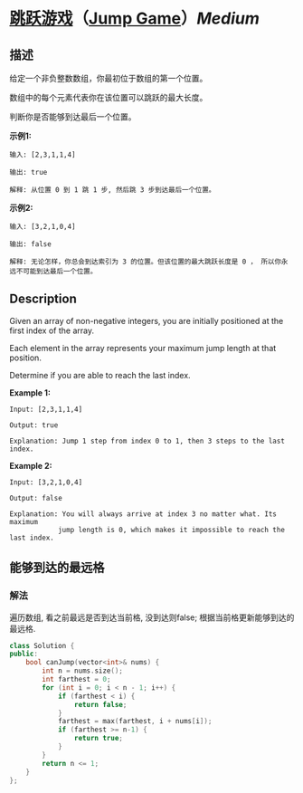 # [跳跃游戏](https://leetcode-cn.com/problems/jump-game)（[Jump Game](https://leetcode.com/problems/jump-game)）*Medium*
## 描述
给定一个非负整数数组，你最初位于数组的第一个位置。

数组中的每个元素代表你在该位置可以跳跃的最大长度。

判断你是否能够到达最后一个位置。

**示例1:**
```
输入: [2,3,1,1,4]

输出: true

解释: 从位置 0 到 1 跳 1 步, 然后跳 3 步到达最后一个位置。
```


**示例2:**
```
输入: [3,2,1,0,4]

输出: false

解释: 无论怎样，你总会到达索引为 3 的位置。但该位置的最大跳跃长度是 0 ， 所以你永远不可能到达最后一个位置。
```

## Description
Given an array of non-negative integers, you are initially positioned at the first index of the array.

Each element in the array represents your maximum jump length at that position.

Determine if you are able to reach the last index.

**Example 1:**
```
Input: [2,3,1,1,4]

Output: true

Explanation: Jump 1 step from index 0 to 1, then 3 steps to the last index.

```

**Example 2:**
```
Input: [3,2,1,0,4]

Output: false

Explanation: You will always arrive at index 3 no matter what. Its maximum
            jump length is 0, which makes it impossible to reach the last index.
```


## 能够到达的最远格
### 解法
遍历数组, 看之前最远是否到达当前格, 没到达则false; 根据当前格更新能够到达的最远格.

```c++
class Solution {
public:
    bool canJump(vector<int>& nums) {
        int n = nums.size();
        int farthest = 0;
        for (int i = 0; i < n - 1; i++) {
            if (farthest < i) {
                return false;
            }
            farthest = max(farthest, i + nums[i]);
            if (farthest >= n-1) {
                return true;
            }
        }
        return n <= 1;
    }
};
```
